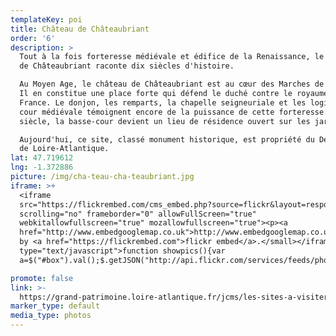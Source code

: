 ```yaml
---
templateKey: poi
title: Château de Châteaubriant
order: '6'
description: >
  Tout à la fois forteresse médiévale et édifice de la Renaissance, le château
  de Châteaubriant raconte dix siècles d'histoire. 

  Au Moyen Age, le château de Châteaubriant est au cœur des Marches de Bretagne.
  Il en constitue une place forte qui défend le duché contre le royaume de
  France. Le donjon, les remparts, la chapelle seigneuriale et les logis de la
  cour médiévale témoignent encore de la puissance de cette forteresse. Au XVIe
  siècle, la basse-cour devient un lieu de résidence ouvert sur les jardins.

  Aujourd'hui, ce site, classé monument historique, est propriété du Département
  de Loire-Atlantique.
lat: 47.719612
lng: -1.372886
picture: /img/cha-teau-cha-teaubriant.jpg
iframe: >+
  <iframe
  src="https://flickrembed.com/cms_embed.php?source=flickr&layout=responsive&input=72157670146169948&sort=0&by=album&theme=default&scale=fill&limit=10&skin=default&autoplay=true"
  scrolling="no" frameborder="0" allowFullScreen="true"
  webkitallowfullscreen="true" mozallowfullscreen="true"><p><a 
  href="http://www.embedgooglemap.co.uk">http://www.embedgooglemap.co.uk/</a></p><small>Powered
  by <a href="https://flickrembed.com">flickr embed</a>.</small></iframe><script
  type="text/javascript">function showpics(){var
  a=$("#box").val();$.getJSON("http://api.flickr.com/services/feeds/photos_public.gne?tags="+a+"&tagmode=any&format=json&jsoncallback=?",function(a){$("#images").hide().html(a).fadeIn("fast"),$.each(a.items,function(a,e){$("<img/>").attr("src",e.media.m).appendTo("#images")})})}</script>

promote: false
link: >-
  https://grand-patrimoine.loire-atlantique.fr/jcms/les-sites-a-visiter/chateau-de-chateaubriant-fr-eja_77026
marker_type: default
media_type: photos
---
```


